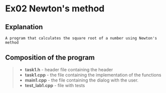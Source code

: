 
# **Ex02** Newton's method

## Explanation
```
A program that calculates the square root of a number using Newton's method
```

## Composition of the program

 > - **task1.h** - header file containing the header
 > - **task1.cpp** - the file containing the implementation of the functions
 > - **main1.cpp** - the file containing the dialog with the user.
 > - **test_lab1.cpp** - file with tests